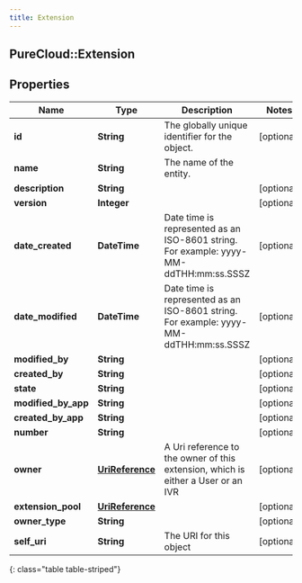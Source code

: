 ```yaml
---
title: Extension
---
```

## PureCloud::Extension

## Properties

|Name | Type | Description | Notes|
|------------ | ------------- | ------------- | -------------|
| **id** | **String** | The globally unique identifier for the object. | [optional] |
| **name** | **String** | The name of the entity. | |
| **description** | **String** |  | [optional] |
| **version** | **Integer** |  | [optional] |
| **date_created** | **DateTime** | Date time is represented as an ISO-8601 string. For example: yyyy-MM-ddTHH:mm:ss.SSSZ | [optional] |
| **date_modified** | **DateTime** | Date time is represented as an ISO-8601 string. For example: yyyy-MM-ddTHH:mm:ss.SSSZ | [optional] |
| **modified_by** | **String** |  | [optional] |
| **created_by** | **String** |  | [optional] |
| **state** | **String** |  | [optional] |
| **modified_by_app** | **String** |  | [optional] |
| **created_by_app** | **String** |  | [optional] |
| **number** | **String** |  | [optional] |
| **owner** | [**UriReference**](UriReference.html) | A Uri reference to the owner of this extension, which is either a User or an IVR | [optional] |
| **extension_pool** | [**UriReference**](UriReference.html) |  | [optional] |
| **owner_type** | **String** |  | [optional] |
| **self_uri** | **String** | The URI for this object | [optional] |
{: class="table table-striped"}


